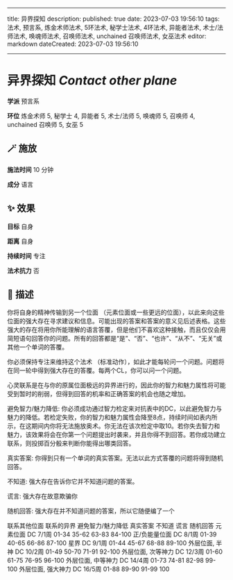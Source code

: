 
---
title: 异界探知
description: 
published: true
date: 2023-07-03 19:56:10
tags: 法术, 预言系, 炼金术师法术, 5环法术, 秘学士法术, 4环法术, 异能者法术, 术士/法师法术, 唤魂师法术, 召唤师法术, unchained 召唤师法术, 女巫法术
editor: markdown
dateCreated: 2023-07-03 19:56:10

---

# **异界探知** *Contact other plane*

**学派** 预言系 

**环位** 炼金术师 5, 秘学士 4, 异能者 5, 术士/法师 5, 唤魂师 5, 召唤师 4, unchained 召唤师 5, 女巫 5

## 🪄 施放

**施法时间** 10 分钟

**成分** 语言

## ✨ 效果 

**目标** 自身 

**距离** 自身  

**持续时间** 专注 

**法术抗力** 否

## 📖 描述

你将自身的精神传输到另一个位面 （元素位面或一些更远的位面），以此来向这些位面的强大存在寻求建议和信息。可能出现的答案和答案的意义见后述表格。这些强大的存在将用你所能理解的语言答覆，但是他们不喜欢这种接触，而且仅仅会用简短语句回答你的问题。所有的回答都是“是”、“否”、“也许”、“从不”、“无关”或其他一个单词的答覆。

你必须保持专注来维持这个法术 （标准动作），如此才能每轮问一个问题。问题将在同一轮中得到强大存在的答覆。每两个CL，你可以问一个问题。

心灵联系是在与你的原属位面极远的异界进行的，因此你的智力和魅力属性将可能受到暂时的削弱，但得到回答的机率和正确答案的机会也随之增加。

避免智力/魅力降低: 你必须成功通过智力检定来对抗表中的DC，以此避免智力与魅力的降低。若检定失败，你的智力和魅力属性会降至8点，持续时间如表内所示，在这期间内你将无法施放奥术。你无法在该次检定中取10。若你失去智力和魅力，该效果将会在你第一个问题提出时袭来，并且你得不到回答。若你成功建立联系，则投掷百分骰来判断你能得出哪类回答。

真实答案: 你得到只有一个单词的真实答案。无法以此方式答覆的问题将得到随机回答。

不知道: 强大存在告诉你它并不知道问题的答案。

谎言: 强大存在故意欺骗你

随机回答: 强大存在并不知道问题的答案，所以它随便编了一个

   联系其他位面   联系的异界 避免智力/魅力降低  真实答案 不知道 谎言 随机回答   元素位面 DC 7/1周 01-34  35-62 63-83 84-100   正/负能量位面 DC 8/1周 01-39 40-65 66-86  87-100   星界 DC 9/1周 01-44 45-67 68-88 89-100    外层位面, 半神 DC 10/2周 01-49 50-70 71-91 92-100   外层位面, 次等神力  DC 12/3周 01-60 61-75 76-95 96-100   外层位面, 中等神力 DC 14/4周 01-73  74-81 82-98 99-100   外层位面, 强大神力 DC 16/5周 01-88 89-90 91-99  100  
    
